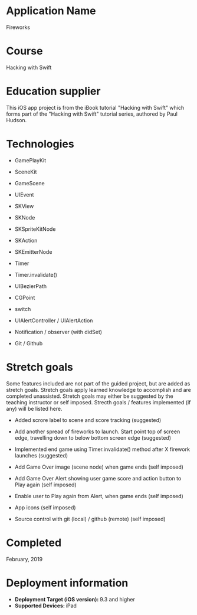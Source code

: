 # Application Name
Fireworks

# Course
Hacking with Swift

# Education supplier
This iOS app project is from the iBook tutorial "Hacking with Swift" which forms part of the "Hacking with Swift" tutorial series, authored by Paul Hudson. 

# Technologies
- GamePlayKit

- SceneKit

- GameScene

- UIEvent

- SKView

- SKNode

- SKSpriteKitNode

- SKAction

- SKEmitterNode

- Timer

- Timer.invalidate()

- UIBezierPath

- CGPoint

- switch

- UIAlertController / UIAlertAction

- Notification / observer (with didSet)

- Git / Github

# Stretch goals
Some features included are not part of the guided project, but are added as stretch goals. Stretch goals apply learned knowledge to accomplish and are completed unassisted. Stretch goals may either be suggested by the teaching instructor or self imposed. Strecth goals / features implemented (if any) will be listed here.

- Added scrore label to scene and score tracking (suggested)

- Add another spread of fireworks to launch. Start point top of screen edge, travelling down to below bottom screen edge (suggested) 

- Implemented end game using Timer.invalidate() method after X firework launches (suggested)

- Add Game Over image (scene node) when game ends (self imposed)

- Add Game Over Alert showing user game score and action button to Play again (self imposed)

- Enable user to Play again from Alert, when game ends (self imposed)

- App icons (self imposed)

- Source control with git (local) / github (remote) (self imposed)


# Completed
February, 2019

# Deployment information
- <strong>Deployment Target (iOS version): </strong>9.3 and higher
- <strong>Supported Devices: </strong>iPad
